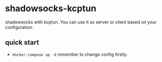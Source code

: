 # shadowsocks-kcptun

shadowsocks with kcptun. You can use it as server or client based on your configuration.

## quick start
- `docker-compose up -d` remember to change config firstly.